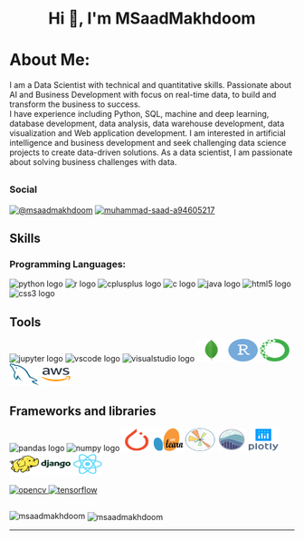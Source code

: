<h1 align="center">Hi 👋, I'm MSaadMakhdoom</h1>

# About Me:
I am a Data Scientist with technical and quantitative skills. Passionate about AI and Business Development with focus on real-time data, to build and transform the business to success.<br>I have experience including Python, SQL, machine and deep learning, database development, data analysis, data warehouse development, data visualization and Web application development. I am interested in artificial intelligence and business development and seek challenging data science projects to create data-driven solutions. As a data scientist, I am passionate about solving business challenges with data.

## 

<h3 align="left">Social</h3>
<p align="left">
<a href="https://twitter.com/@msaadmakhdoom" target="blank"><img align="center" src="https://raw.githubusercontent.com/rahuldkjain/github-profile-readme-generator/master/src/images/icons/Social/twitter.svg" alt="@msaadmakhdoom" height="30" width="40" /></a>
<a href="https://linkedin.com/in/muhammad-saad-a94605217" target="blank"><img align="center" src="https://raw.githubusercontent.com/rahuldkjain/github-profile-readme-generator/master/src/images/icons/Social/linked-in-alt.svg" alt="muhammad-saad-a94605217" height="30" width="40" /></a>
</p>

## Skills
<h3 align="left">Programming Languages:</h3>
<div align="left">
  <img src="https://cdn.jsdelivr.net/gh/devicons/devicon/icons/python/python-original.svg" height="40" width="52" alt="python logo" title="Python" />
  <img src="https://cdn.jsdelivr.net/gh/devicons/devicon/icons/r/r-original.svg" height="40" width="52" alt="r logo" alt="r logo" title="R" />
  <img src="https://cdn.jsdelivr.net/gh/devicons/devicon/icons/cplusplus/cplusplus-original.svg" height="40" width="52" alt="cplusplus logo" title="C++" />
  <img src="https://cdn.jsdelivr.net/gh/devicons/devicon/icons/c/c-original.svg" height="40" width="52" alt="c logo" alt="c logo" title="C" />
  <img src="https://cdn.jsdelivr.net/gh/devicons/devicon/icons/java/java-original.svg" height="40" width="52" alt="java logo" title="JAVA" />
  <img src="https://cdn.jsdelivr.net/gh/devicons/devicon/icons/html5/html5-original.svg" height="40" width="52" alt="html5 logo" title="HTML" />
  <img src="https://cdn.jsdelivr.net/gh/devicons/devicon/icons/css3/css3-original.svg" height="40" width="52" alt="css3 logo" title="CSS" />
</div>


<h2 align="left">Tools</h2>

<div align="left">
  <img src="https://cdn.jsdelivr.net/gh/devicons/devicon/icons/jupyter/jupyter-original.svg" height="40" width="52" alt="jupyter logo" title="JUPYTER" />
  <img src="https://cdn.jsdelivr.net/gh/devicons/devicon/icons/vscode/vscode-original.svg" height="40" width="52" alt="vscode logo" title="VSCODE" />
  <img src="https://cdn.jsdelivr.net/gh/devicons/devicon/icons/visualstudio/visualstudio-plain.svg" height="40" width="52" alt="visualstudio logo" title="Visual Studio" />
  <img src="https://github.com/devicons/devicon/blob/v2.15.1/icons/mongodb/mongodb-original.svg" height="40" width="52" alt="mongodb logo" title="MongoDB" />
  <img src="https://github.com/devicons/devicon/blob/v2.15.1/icons/rstudio/rstudio-original.svg" height="40" width="52" alt="rstudio logo" title="RStudio" />
  <img src="https://github.com/devicons/devicon/blob/v2.15.1/icons/anaconda/anaconda-original.svg" height="40" width="52" alt="anaconda logo" title="Anaconda" />
  <img src="https://github.com/devicons/devicon/blob/v2.15.1/icons/mysql/mysql-original.svg" height="40" width="52" alt="mysql logo" title="MySQL" />
  <img src="https://github.com/devicons/devicon/blob/v2.15.1/icons/amazonwebservices/amazonwebservices-original-wordmark.svg" height="40" width="52" alt="AWS logo" title="AWS" />
</div>


<h2 align="left">Frameworks and libraries</h2>

<div align="left">
  <img src="https://cdn.jsdelivr.net/gh/devicons/devicon/icons/pandas/pandas-original.svg" height="40" width="52" alt="pandas logo" title="Pandas" />
  <img src="https://cdn.jsdelivr.net/gh/devicons/devicon/icons/numpy/numpy-original.svg" height="40" width="52" alt="numpy logo" title="Numpy" />
  <img src="https://github.com/devicons/devicon/blob/v2.15.1/icons/pytorch/pytorch-original.svg" height="40" width="52" alt="pytorch logo" title="PyTorch" />
  <img src="https://github.com/Razi202/Razi202/blob/main/imgs/scikit.svg" height="40" width="52" alt="scikit logo" title="Scikit-Sklearn" />
  <img src="https://github.com/Razi202/Razi202/blob/main/imgs/matplotlib.svg" height="40" width="52" alt="matplotlib logo" title="Matplotlib" />
  <img src="https://github.com/Razi202/Razi202/blob/main/imgs/seaborn.svg" height="40" width="52" alt="seaborn logo" title="Seaborn" />
  <img src="https://github.com/Razi202/Razi202/blob/main/imgs/plotly.svg" height="40" width="52" alt="plotly logo" title="Plotly" />
  <img src="https://github.com/Razi202/Razi202/blob/main/imgs/hadoop.svg" height="40" width="52" alt="hadoop logo" title="Hadoop" />
  
  
  <img src="https://github.com/devicons/devicon/blob/v2.15.1/icons/django/django-plain-wordmark.svg" height="40" width="52" alt="django logo" title="Django" />
  
  <img src="https://github.com/devicons/devicon/blob/v2.15.1/icons/react/react-original.svg" height="40" width="52" alt="REACT logo" title="REACT" />
  
  
  <a href="https://opencv.org/" target="_blank" rel="noreferrer"> <img src="https://www.vectorlogo.zone/logos/opencv/opencv-icon.svg" alt="opencv" width="40" height="40"/> </a> <a href="https://www.tensorflow.org" target="_blank" rel="noreferrer"> <img src="https://www.vectorlogo.zone/logos/tensorflow/tensorflow-icon.svg" alt="tensorflow" width="40" height="40"/> </a>
  
</div>


## 
<p><img align="left" src="https://github-readme-stats.vercel.app/api/top-langs?username=msaadmakhdoom&show_icons=true&locale=en&layout=compact" alt="msaadmakhdoom" /></p>

<p>&nbsp;<img align="center" src="https://github-readme-stats.vercel.app/api?username=msaadmakhdoom&show_icons=true&locale=en" alt="msaadmakhdoom" /></p>


---











